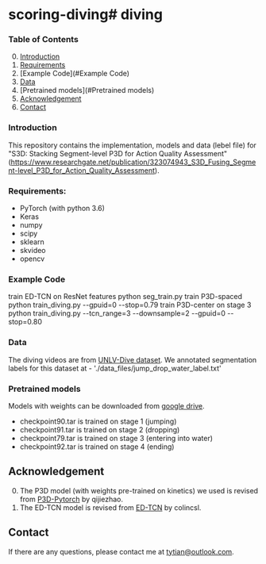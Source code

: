 # scoring-diving# diving


### Table of Contents
0. [Introduction](#introduction)
0. [Requirements](#Requirements)
0. [Example Code](#Example Code)
0. [Data](#Data) 
0. [Pretrained models](#Pretrained models)
0. [Acknowledgement](#Acknowledgement)
0. [Contact](#contact)

### Introduction
This repository contains the implementation, models and data (lebel file) for "S3D: Stacking Segment-level P3D for Action Quality Assessment" (https://www.researchgate.net/publication/323074943_S3D_Fusing_Segment-level_P3D_for_Action_Quality_Assessment).

### Requirements:
- PyTorch (with python 3.6)
- Keras
- numpy
- scipy
- sklearn
- skvideo 
- opencv 

### Example Code
train ED-TCN on ResNet features
	python seg_train.py 
train P3D-spaced
	python train_diving.py --gpuid=0 --stop=0.79
train P3D-center on stage 3
	python train_diving.py --tcn_range=3 --downsample=2 --gpuid=0 --stop=0.80

### Data
The diving videos are from [UNLV-Dive dataset](http://rtis.oit.unlv.edu/datasets.html). We annotated segmentation labels for this dataset at - './data_files/jump_drop_water_label.txt'

### Pretrained models
Models with weights can be downloaded from [google drive](https://drive.google.com/drive/folders/1zC-fghZIKDN5wr4jDLAO_OYAT7Y9ShUo). 
- checkpoint90.tar is trained on stage 1 (jumping)
- checkpoint91.tar is trained on stage 2 (dropping)
- checkpoint79.tar is trained on stage 3 (entering into water)
- checkpoint92.tar is trained on stage 4 (ending)
    
## Acknowledgement
0. The P3D model (with weights pre-trained on kinetics) we used is revised from [P3D-Pytorch](https://github.com/qijiezhao/pseudo-3d-pytorch) by qijiezhao.
0. The ED-TCN model is revised from [ED-TCN](https://github.com/colincsl/TemporalConvolutionalNetworks) by colincsl.

## Contact
If there are any questions, please contact me at tytian@outlook.com.
